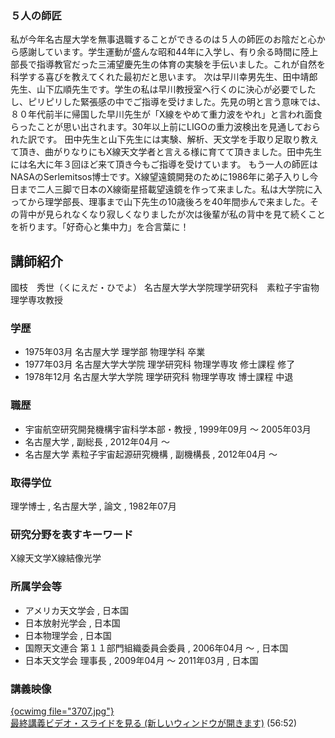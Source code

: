 
### ５人の師匠
 

私が今年名古屋大学を無事退職することができるのは５人の師匠のお陰だと心から感謝しています。学生運動が盛んな昭和44年に入学し、有り余る時間に陸上部長で指導教官だった三浦望慶先生の体育の実験を手伝いました。これが自然を科学する喜びを教えてくれた最初だと思います。 次は早川幸男先生、田中靖郎先生、山下広順先生です。学生の私は早川教授室へ行くのに決心が必要でしたし、ピリピリした緊張感の中でご指導を受けました。先見の明と言う意味では、８０年代前半に帰国した早川先生が「X線をやめて重力波をやれ」と言われ面食らったことが思い出されます。30年以上前にLIGOの重力波検出を見通しておられた訳です。 田中先生と山下先生には実験、解析、天文学を手取り足取り教えて頂き、曲がりなりにもX線天文学者と言える様に育てて頂きました。田中先生には名大に年３回ほど来て頂き今もご指導を受けています。 もう一人の師匠はNASAのSerlemitsos博士です。X線望遠鏡開発のために1986年に弟子入りし今日まで二人三脚で日本のX線衛星搭載望遠鏡を作って来ました。私は大学院に入ってから理学部長、理事まで山下先生の10歳後ろを40年間歩んで来ました。その背中が見られなくなり寂しくなりましたが次は後輩が私の背中を見て続くことを祈ります。「好奇心と集中力」を合言葉に！
## 講師紹介

國枝　秀世（くにえだ・ひでよ） 名古屋大学大学院理学研究科　素粒子宇宙物理学専攻教授 


### 学歴


  * 1975年03月 名古屋大学 理学部 物理学科 卒業
  * 1977年03月 名古屋大学大学院 理学研究科 物理学専攻 修士課程 修了
  * 1978年12月 名古屋大学大学院 理学研究科 物理学専攻 博士課程 中退


### 職歴


  * 宇宙航空研究開発機構宇宙科学本部・教授 , 1999年09月 ～ 2005年03月
  * 名古屋大学 , 副総長 , 2012年04月 ～
  * 名古屋大学 素粒子宇宙起源研究機構 , 副機構長 , 2012年04月 ～


### 取得学位


理学博士 , 名古屋大学 , 論文 , 1982年07月


### 研究分野を表すキーワード


X線天文学X線結像光学


### 所属学会等


  * アメリカ天文学会 , 日本国
  * 日本放射光学会 , 日本国
  * 日本物理学会 , 日本国
  * 国際天文連合 第１１部門組織委員会委員 , 2006年04月 ～ , 日本国
  * 日本天文学会 理事長 , 2009年04月 ～ 2011年03月 , 日本国

### 講義映像


<a href="http://nuvideo.media.nagoya-u.ac.jp/embed/abaa2e6b79e5731eb80c07b90f5b88d35f2be33f" target="blank">{ocwimg file="3707.jpg"}<br />最終講義ビデオ・スライドを見る (新しいウィンドウが開きます)</a> (56:52)